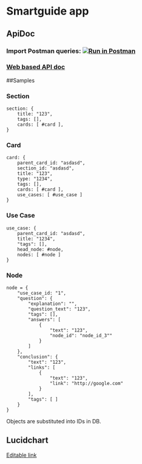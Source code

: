 # Smartguide app

## ApiDoc
### Import Postman queries: [![Run in Postman](https://run.pstmn.io/button.svg)](https://app.getpostman.com/run-collection/3a2c1a5467e8616c957f)
### [Web based API doc](https://documenter.getpostman.com/view/11580523/TVzPoKiq)

##Samples
### Section
```
section: {
    title: "123",
    tags: [],
    cards: [ #card ],
}
```

### Card
```
card: {
    parent_card_id: "asdasd",
    section_id: "asdasd",
    title: "123",
    type: "1234",
    tags: [],
    cards: [ #card ],
    use_cases: [ #use_case ]
}
```


### Use Case
```
use_case: {
    parent_card_id: "asdasd",
    title: "1234",
    "tags": [],
    head_node: #node,
    nodes: [ #node ]
}
```


### Node
```
node = {
    "use_case_id: "1",
    "question": {
        "explanation": "",
        "question_text": "123",
        "tags": [],
        "answers": [
            {
                "text": "123",
                "node_id": "node_id_3""
            }
        ]
    },
    "conclusion": {
        "text": "123",
        "links": [ 
            {
                "text": "123",
                "link": "http://google.com"
            }
        ],
        "tags": [ ]
    }
}
```

Objects are substituted into IDs in DB.

## Lucidchart
[Editable link](https://lucid.app/lucidchart/invitations/accept/c548bc61-6707-46c1-bb52-afb094478858)
